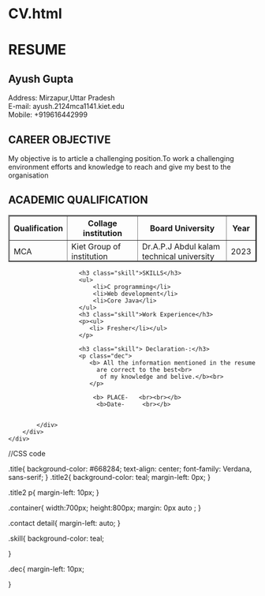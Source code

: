 # CV.html

<!DOCTYPE html>
<html lang="en">
<head>
    <meta charset="UTF-8">
    <meta http-equiv="X-UA-Compatible" content="IE=edge">
    <meta name="viewport" content="width=device-width, initial-scale=1.0">
    <link rel="stylesheet" href="style.css" type="text/css">
    <title>Curriculem Vitage
    </title>
</head>
<body>
    <div class="container">
        <div class="base">
            <div class="">
                <div class="title">
                   <h1>RESUME</h1>
                </div>
                <div class="contact detail">
                    <h2>Ayush Gupta</h2>
                    <p>
                       Address: Mirzapur,Uttar Pradesh<br>
                        E-mail: ayush.2124mca1141.kiet.edu<br>
                        Mobile: +919616442999
                </p>
                 </div>
                 <div class="career objective">
                     <div class="title2">
                         <h2>CAREER OBJECTIVE</h2>
                    </div>
                    <p>My objective is to article a challenging position.To work a challenging environment efforts and knowledge to reach and give my best to the organisation</p>
                    <div class="academic qualification">
                        <div class="title2">
                            <h2>ACADEMIC QUALIFICATION</h2>
                        </div>
                        <table border="2" width="650" height="95">
                            <thread>
                            <tr>
                                <th>Qualification</th>
                                <th>Collage institution</th>
                                <th>Board University</th>
                                <th>Year</th>
                            </tr>
                            </thread>
                            <tbody>
                            <tr>
                                <td>MCA</td>
                                <td>Kiet Group of institution</td>
                                <td>Dr.A.P.J Abdul kalam technical university</td>
                                <td>2023</td>
                            </tr>
                            <tr>
                                <td>BCA</td>
                                <td>United group of institutions</td>
                                <td>Allahabd State University</td>
                                <td>2020</td>
                            </tr>
                            <tr>
                                <td>Intermediate</td>
                                <td>Vardhman Public School</td>
                                <td>CBSE BOARD</td>
                                <td>2017</td>
                            </tr>
                            <tr>
                                <td>High School</td>
                                <td>Vardhman Public</td>
                                <td>CBSE BOARD</td>
                                <td>2015</td>
                            </tr>
                        </tbody>
                        </table>
                        
                        <h3 class="skill">SKILLS</h3>
                        <ul>
                            <li>C programming</li>
                            <li>Web development</li>
                            <li>Core Java</li>
                        </ul>
                        <h3 class="skill">Work Experience</h3>
                        <p><ul>
                           <li> Fresher</li></ul>
                        </p>
                        
                        <h3 class="skill"> Declaration-:</h3>
                        <p class="dec"> 
                           <b> All the information mentioned in the resume
                             are correct to the best<br>
                              of my knowledge and belive.</b><br>
                           </p>
                        
                            <b> PLACE-   <br><br></b>
                             <b>Date-     <br></b>

                        
            </div>
        </div>
    </div>
</div>
</div>
</body>
</html>




//CSS code


.title{
    background-color: #668284;
    text-align: center;
    font-family: Verdana, sans-serif;
}
.title2{
    background-color: teal;
    margin-left: 0px;
}

.title2 p{
    margin-left: 10px;
}

.container{
    width:700px;
    height:800px;
    margin: 0px auto ;
}

.contact detail{
    margin-left: auto;
}

.skill{
    background-color: teal;
    
}

.dec{
    margin-left: 10px;
    
}
